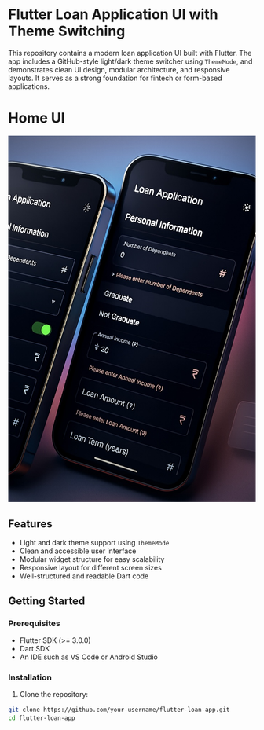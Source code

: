 # Flutter Loan Application UI with Theme Switching

This repository contains a modern loan application UI built with Flutter. The app includes a GitHub-style light/dark theme switcher using `ThemeMode`, and demonstrates clean UI design, modular architecture, and responsive layouts. It serves as a strong foundation for fintech or form-based applications.
# Home UI 
![App Screenshot](https://raw.githubusercontent.com/FaizanImran-blip/chat-App-clone/bb6dc4954b95f2f3e67cb044b113d70e46bf4ef2/assets/IMG_2812.jpg)


## Features

- Light and dark theme support using `ThemeMode`
- Clean and accessible user interface
- Modular widget structure for easy scalability
- Responsive layout for different screen sizes
- Well-structured and readable Dart code

## Getting Started

### Prerequisites

- Flutter SDK (>= 3.0.0)
- Dart SDK
- An IDE such as VS Code or Android Studio

### Installation

1. Clone the repository:

```bash
git clone https://github.com/your-username/flutter-loan-app.git
cd flutter-loan-app
